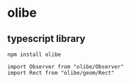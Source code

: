 # olibe
## typescript library

```
npm install olibe
```

```
import Observer from "olibe/Observer"
import Rect from "olibe/geom/Rect"
```
